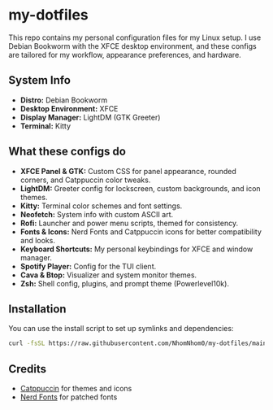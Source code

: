 # my-dotfiles

This repo contains my personal configuration files for my Linux setup. I use Debian Bookworm with the XFCE desktop environment, and these configs are tailored for my workflow, appearance preferences, and hardware.

## System Info
- **Distro:** Debian Bookworm
- **Desktop Environment:** XFCE
- **Display Manager:** LightDM (GTK Greeter)
- **Terminal:** Kitty

## What these configs do
- **XFCE Panel & GTK:** Custom CSS for panel appearance, rounded corners, and Catppuccin color tweaks.
- **LightDM:** Greeter config for lockscreen, custom backgrounds, and icon themes.
- **Kitty:** Terminal color schemes and font settings.
- **Neofetch:** System info with custom ASCII art.
- **Rofi:** Launcher and power menu scripts, themed for consistency.
- **Fonts & Icons:** Nerd Fonts and Catppuccin icons for better compatibility and looks.
- **Keyboard Shortcuts:** My personal keybindings for XFCE and window manager.
- **Spotify Player:** Config for the TUI client.
- **Cava & Btop:** Visualizer and system monitor themes.
- **Zsh:** Shell config, plugins, and prompt theme (Powerlevel10k).

## Installation
You can use the install script to set up symlinks and dependencies:

```bash
curl -fsSL https://raw.githubusercontent.com/NhomNhom0/my-dotfiles/main/bin/install.sh | bash
```

## Credits
- [Catppuccin](https://catppuccin.com/) for themes and icons
- [Nerd Fonts](https://www.nerdfonts.com/) for patched fonts
